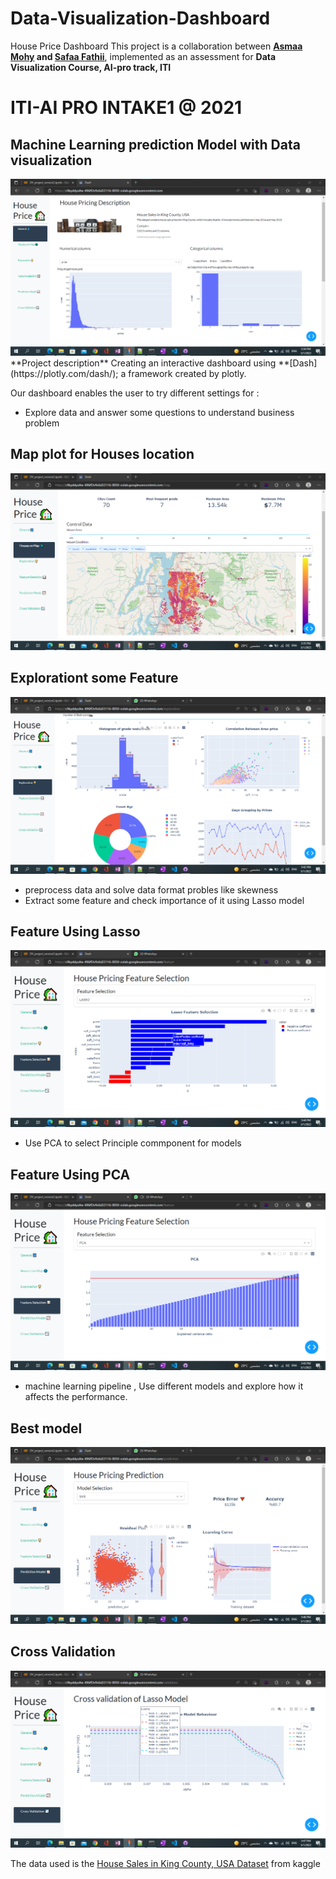 # Data-Visualization-Dashboard
House Price  Dashboard
This project is a collaboration between **[Asmaa Mohy](https://github.com/Asmaa-Mohy) and [Safaa Fathii](https://github.com/SafaaFathii)**, implemented as an assessment for __Data Visualization Course, AI-pro track, ITI__

<h1>ITI-AI PRO INTAKE1 @ 2021</h1>
<h2>Machine Learning prediction Model  with Data visualization</h2>
<img src="https://github.com/Asmaa-Mohy/Data-Visualization-Dashboard/blob/main/data/Screenshot%202022-05-01%20173437.png?raw=true">
 **Project description**
Creating an interactive dashboard using **[Dash](https://plotly.com/dash/); a framework created by plotly.  

Our dashboard enables the user to try different settings for :
- Explore data and answer some questions to understand business problem
<h2>Map plot  for Houses location</h2>
<img src="https://github.com/Asmaa-Mohy/Data-Visualization-Dashboard/blob/main/data/Screenshot%202022-05-01%20173529.png">

<h2>Explorationt some Feature</h2>
<img src="https://github.com/Asmaa-Mohy/Data-Visualization-Dashboard/blob/main/data/Screenshot%202022-05-01%20174247.png">

- preprocess data and solve data format probles like skewness
- Extract some feature and check importance of it using Lasso model
<h2>Feature Using Lasso </h2>
<img src="https://github.com/Asmaa-Mohy/Data-Visualization-Dashboard/blob/main/data/Screenshot%202022-05-01%20174501.png">

- Use PCA to select Principle commponent for models
<h2>Feature Using PCA </h2>
<img src="https://github.com/Asmaa-Mohy/Data-Visualization-Dashboard/blob/main/data/Screenshot%202022-05-01%20174315.png">

- machine learning pipeline , Use different models and explore how it affects the performance.  
<h2>Best model </h2>
<img src="https://github.com/Asmaa-Mohy/Data-Visualization-Dashboard/blob/main/data/Screenshot%202022-05-01%20174613.png">

<h2>Cross Validation </h2>
<img src="https://github.com/Asmaa-Mohy/Data-Visualization-Dashboard/blob/main/data/Screenshot%202022-05-01%20174759.png">

The data used is the [House Sales in King County, USA Dataset](https://www.kaggle.com/datasets/harlfoxem/housesalesprediction) from kaggle


